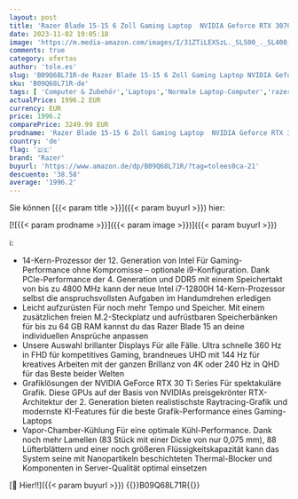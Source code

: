 ```yaml
---
layout: post
title: 'Razer Blade 15-15 6 Zoll Gaming Laptop  NVIDIA Geforce RTX 3070 Ti  Intel i7-12800H  QHD 240Hz Display  16GB DDR5 RAM  1TB SSD  Alu-Gehäuse  QWERTZ DE-Layout | Schwarz'
date: 2023-11-02 19:05:18
image: 'https://m.media-amazon.com/images/I/31ZTiLEXSzL._SL500_._SL400_.jpg'
comments: true
category: ofertas
author: 'tole.es'
slug: 'B09Q68L71R-de Razer Blade 15-15 6 Zoll Gaming Laptop NVIDIA Geforce RTX...'
sku: 'B09Q68L71R-de'
tags: [ 'Computer & Zubehör','Laptops','Normale Laptop-Computer','razer','🇩🇪', ]
actualPrice: 1996.2 EUR
currency: EUR
price: 1996.2
comparePrice: 3249.99 EUR
prodname: 'Razer Blade 15-15 6 Zoll Gaming Laptop  NVIDIA Geforce RTX 3070 Ti  Intel i7-12800H  QHD 240Hz Display  16GB DDR5 RAM  1TB SSD  Alu-Gehäuse  QWERTZ DE-Layout | Schwarz'
country: 'de'
flag: '🇩🇪'
brand: 'Razer'
buyurl: 'https://www.amazon.de/dp/B09Q68L71R/?tag=tolees0ca-21'
descuento: '38.58'
average: '1996.2'
---
```


Sie können [{{< param title >}}]({{< param buyurl >}}) hier:

[![{{< param prodname >}}]({{< param image >}})]({{< param buyurl >}})

ℹ️:

- 14-Kern-Prozessor der 12. Generation von Intel Für Gaming-Performance ohne Kompromisse – optionale i9-Konfiguration. Dank PCIe-Performance der 4. Generation und DDR5 mit einem Speichertakt von bis zu 4800 MHz kann der neue Intel i7-12800H 14-Kern-Prozessor selbst die anspruchsvollsten Aufgaben im Handumdrehen erledigen
- Leicht aufzurüsten Für noch mehr Tempo und Speicher. Mit einem zusätzlichen freien M.2-Steckplatz und aufrüstbaren Speicherbänken für bis zu 64 GB RAM kannst du das Razer Blade 15 an deine individuellen Ansprüche anpassen
- Unsere Auswahl brillanter Displays Für alle Fälle. Ultra schnelle 360 Hz in FHD für kompetitives Gaming, brandneues UHD mit 144 Hz für kreatives Arbeiten mit der ganzen Brillanz von 4K oder 240 Hz in QHD für das Beste beider Welten
- Grafiklösungen der NVIDIA GeForce RTX 30 Ti Series Für spektakuläre Grafik. Diese GPUs auf der Basis von NVIDIAs preisgekrönter RTX-Architektur der 2. Generation bieten realistischste Raytracing-Grafik und modernste KI-Features für die beste Grafik-Performance eines Gaming-Laptops
- Vapor-Chamber-Kühlung Für eine optimale Kühl-Performance. Dank noch mehr Lamellen (83 Stück mit einer Dicke von nur 0,075 mm), 88 Lüfterblättern und einer noch größeren Flüssigkeitskapazität kann das System seine mit Nanopartikeln beschichteten Thermal-Blocker und Komponenten in Server-Qualität optimal einsetzen

[🛒 Hier!!]({{< param buyurl >}})
{{<world>}}B09Q68L71R{{</world>}}
